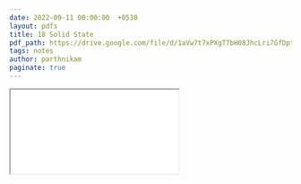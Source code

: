 ```yaml
---
date: 2022-09-11 00:00:00  +0530
layout: pdfs
title: 18 Solid State
pdf_path: https://drive.google.com/file/d/1aVw7t7xPXgT7bH08JhcLri7GfDpt7T8S/preview?usp=sharing
tags: notes
author: parthnikam
paginate: true
---
```


<iframe class="embed-pdf" src="{{ page.pdf_path }}#toolbar=0" seamless="seamless" scrolling="no" style="overflow:hidden"></iframe>
